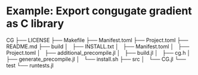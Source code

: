 # Example: Export congugate gradient as C library

CG
├── LICENSE
├── Makefile
├── Manifest.toml
├── Project.toml
├── README.md
├── build
│   ├── INSTALL.txt
│   ├── Manifest.toml
│   ├── Project.toml
│   ├── additional_precompile.jl
│   ├── build.jl
│   ├── cg.h
│   ├── generate_precompile.jl
│   └── install.sh
├── src
│   └── CG.jl
└── test
    └── runtests.jl
